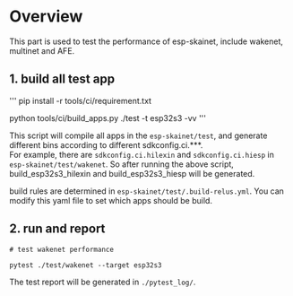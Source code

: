 # Overview

This part is used to test the performance of esp-skainet, include wakenet, multinet and AFE.

## 1. build all test app
'''
pip install -r tools/ci/requirement.txt

python tools/ci/build_apps.py ./test -t esp32s3 -vv
'''

This script will compile all apps in the `esp-skainet/test`, and generate different bins according to different sdkconfig.ci.***.  
For example, there are `sdkconfig.ci.hilexin` and `sdkconfig.ci.hiesp` in `esp-skainet/test/wakenet`. So after running the above script, build_esp32s3_hilexin and build_esp32s3_hiesp will be generated. 

build rules are determined in `esp-skainet/test/.build-relus.yml`. You can modify this yaml file to set which apps should be build.

## 2. run and report

```
# test wakenet performance

pytest ./test/wakenet --target esp32s3
```
The test report will be generated in `./pytest_log/`.